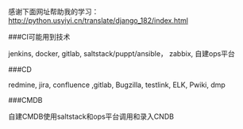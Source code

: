 感谢下面网址帮助我的学习：
http://python.usyiyi.cn/translate/django_182/index.html

###CI可能用到技术

jenkins, docker, gitlab, saltstack/puppt/ansible， zabbix, 自建ops平台

###CD

redmine, jira, confluence ,gitlab,  Bugzilla, testlink, ELK, Pwiki, dmp

###CMDB

自建CMDB使用saltstack和ops平台调用和录入CNDB